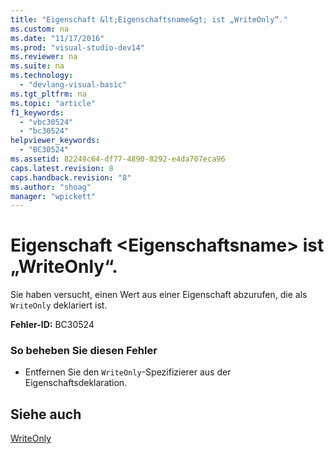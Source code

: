 ```yaml
---
title: "Eigenschaft &lt;Eigenschaftsname&gt; ist „WriteOnly“."
ms.custom: na
ms.date: "11/17/2016"
ms.prod: "visual-studio-dev14"
ms.reviewer: na
ms.suite: na
ms.technology: 
  - "devlang-visual-basic"
ms.tgt_pltfrm: na
ms.topic: "article"
f1_keywords: 
  - "vbc30524"
  - "bc30524"
helpviewer_keywords: 
  - "BC30524"
ms.assetid: 82249c64-df77-4890-8292-e4da707eca96
caps.latest.revision: 8
caps.handback.revision: "8"
ms.author: "shoag"
manager: "wpickett"
---
```

# Eigenschaft &lt;Eigenschaftsname&gt; ist „WriteOnly“.
Sie haben versucht, einen Wert aus einer Eigenschaft abzurufen, die als `WriteOnly` deklariert ist.  
  
 **Fehler\-ID:** BC30524  
  
### So beheben Sie diesen Fehler  
  
-   Entfernen Sie den `WriteOnly`\-Spezifizierer aus der Eigenschaftsdeklaration.  
  
## Siehe auch  
 [WriteOnly](../Topic/WriteOnly%20\(Visual%20Basic\).md)
